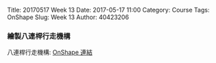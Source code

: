 Title: 20170517 Week 13 
Date: 2017-05-17 11:00
Category: Course
Tags: OnShape
Slug: Week 13
Author: 40423206

<h3>繪製八連桿行走機構</h3>
<!-- PELICAN_END_SUMMARY -->

<p>八連桿行走機構: <a href="https://cad.onshape.com/documents/8408f9fd8739b88e837a394b/w/7fdbad1ccc4d73a62dcaa249/e/842332012bf7a076aea26743">OnShape 連結</a></p>